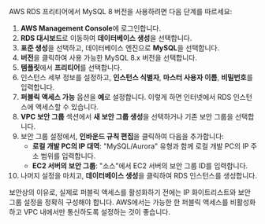 AWS RDS 프리티어에서 MySQL 8 버전을 사용하려면 다음 단계를 따르세요:

1. **AWS Management Console**에 로그인합니다.
2. **RDS 대시보드**로 이동하여 **데이터베이스 생성**을 선택합니다.
3. **표준 생성**을 선택하고, 데이터베이스 엔진으로 **MySQL**을 선택합니다.
4. **버전**을 클릭하여 사용 가능한 MySQL 8.x 버전을 선택합니다.
5. **템플릿**에서 **프리티어**를 선택합니다.
6. 인스턴스 세부 정보를 설정하고, **인스턴스 식별자**, **마스터 사용자 이름**, **비밀번호**를 입력합니다.
7. **퍼블릭 액세스 가능** 옵션을 **예**로 설정합니다. 이렇게 하면 인터넷에서 RDS 인스턴스에 액세스할 수 있습니다.
8. **VPC 보안 그룹** 섹션에서 **새 보안 그룹 생성**을 선택하거나 기존 보안 그룹을 선택합니다.
9. 보안 그룹 설정에서, **인바운드 규칙 편집**을 클릭하여 다음을 추가합니다:
   - **로컬 개발 PC의 IP 대역**: "MySQL/Aurora" 유형과 함께 로컬 개발 PC의 IP 주소 범위를 입력합니다.
   - **EC2 서버의 보안 그룹**: "소스"에서 EC2 서버의 보안 그룹 ID를 입력합니다.
10. 나머지 설정을 마치고, **데이터베이스 생성**을 클릭하여 RDS 인스턴스를 생성합니다.

보안상의 이유로, 실제로 퍼블릭 액세스를 활성화하기 전에는 IP 화이트리스트와 보안 그룹 설정을 정확히 구성해야 합니다. AWS에서는 가능한 한 퍼블릭 액세스를 비활성화하고 VPC 내에서만 통신하도록 설정하는 것이 좋습니다.
